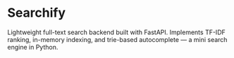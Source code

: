 # Searchify
Lightweight full-text search backend built with FastAPI. Implements TF-IDF ranking, in-memory indexing, and trie-based autocomplete — a mini search engine in Python.
